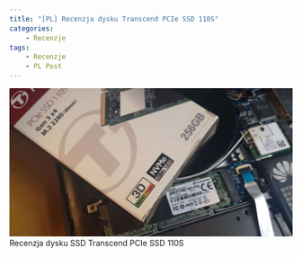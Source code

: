 ```yaml
---
title: "[PL] Recenzja dysku Transcend PCIe SSD 110S"
categories:
    - Recenzje
tags:
    - Recenzje
    - PL Post
---
```

![[PL] A Recenzja dysku Transcend PCIe SSD 110S](/assets/images/posts/Transcend110S/top.jpg)Recenzja dysku SSD Transcend PCIe SSD 110S

